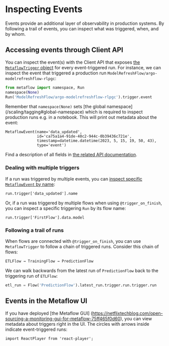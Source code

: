 
# Inspecting Events

Events provide an additional layer of observability in production systems. By
following a trail of events, you can inspect what was triggered, when, and by
whom.

## Accessing events through Client API

You can inspect the event(s) with the Client API that exposes
[the `MetaflowTrigger` object](/api/client#metaflowtrigger) for every
event-triggered run. For instance, we can inspect the event that triggered a
production run `ModelRefreshFlow/argo-modelrefreshflow-rlpgc`:

```python
from metaflow import namespace, Run
namespace(None)
Run('ModelRefreshFlow/argo-modelrefreshflow-rlpgc').trigger.event
```

Remember that `namespace(None)` sets [the global namespace]
(/scaling/tagging#global-namespace) which is required to inspect production
runs e.g. in a notebook. This will print out metadata about the event:

```
MetaflowEvent(name='data_updated',
			  id='ca75a1a4-91de-40c2-944c-0b39436c721e',
			  timestamp=datetime.datetime(2023, 5, 15, 19, 50, 43),
			  type='event')
```

Find a description of all fields in [the related API documentation](#).

### Dealing with multiple triggers

If a run was triggered by multiple events, you can [inspect specific
`MetaflowEvent` by name](/api/client#Trigger.__getitem__):

```
run.trigger['data_updated'].name
```

Or, if a run was triggered by multiple flows when using `@trigger_on_finish`,
you can inspect a specific triggering `Run` by its flow name:

```
run.trigger['FirstFlow'].data.model
```

### Following a trail of runs

When flows are connected with `@trigger_on_finish`, you can use
`MetaflowTrigger` to follow a chain of triggered runs. Consider this chain of
flows:

```
ETLFlow → TrainingFlow → PredictionFlow
```

We can walk backwards from the latest run of `PredictionFlow` back to the
triggering run of `ETLFlow`:

```python
etl_run = Flow('PredictionFlow').latest_run.trigger.run.trigger.run
```

## Events in the Metaflow UI

If you have deployed [the Metaflow GUI]
(https://netflixtechblog.com/open-sourcing-a-monitoring-gui-for-metaflow-75ff465f0d60),
you can view metadata about triggers right in the UI. The circles with arrows
inside indicate event-triggered runs:

```mdx-code-block
import ReactPlayer from 'react-player';
```

<ReactPlayer playing controls muted loop url='/assets/mfgui-event.mp4' width='100%' height='100%'/>